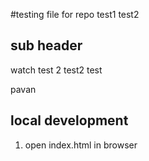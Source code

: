 #testing file for repo
test1
test2

## sub header

watch test 2
test2
test

pavan
## local development

1. open index.html in browser
